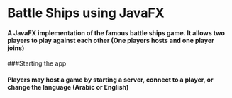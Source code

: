 # Battle Ships using JavaFX
#### A JavaFX implementation of the famous battle ships game. It allows two players to play against each other (One players hosts and one player joins)
###Starting the app
#### Players may host a game by starting a server, connect to a player, or change the language (Arabic or English)

